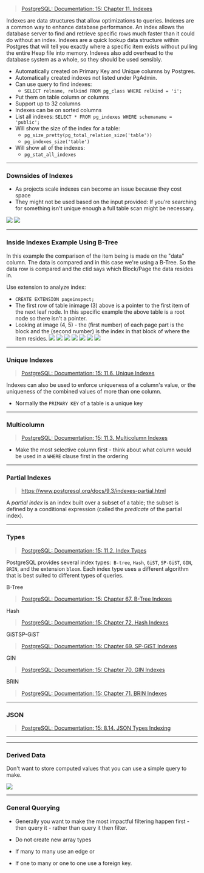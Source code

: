 >[PostgreSQL: Documentation: 15: Chapter 11. Indexes](https://www.postgresql.org/docs/15/indexes.html)

Indexes are data structures that allow optimizations to queries. Indexes are a common way to enhance database performance. An index allows the database server to find and retrieve specific rows much faster than it could do without an index. Indexes are a quick lookup data structure within Postgres that will tell you exactly where a specific item exists without pulling the entire Heap file into memory. Indexes also add overhead to the database system as a whole, so they should be used sensibly. 

- Automatically created on Primary Key and Unique columns by Postgres.
- Automatically created indexes not listed under PgAdmin.
- Can use query to find indexes: 
	- `SELECT relname, relkind FROM pg_class WHERE relkind = 'i';`
- Put them on table column or columns
- Support up to 32 columns
- Indexes can be on sorted columns
- List all indexes: `SELECT * FROM pg_indexes WHERE schemaname = 'public';`
-  Will show the size of the index for a table:
	- `pg_size_pretty(pg_total_relation_size('table'))`
	- `pg_indexes_size('table')`
- Will show all of the indexes:
	- `pg_stat_all_indexes`

---
### Downsides of Indexes

- As projects scale indexes can become an issue because they cost space
- They might not be used based on the input provided: If you're searching for something isn't unique enough a full table scan might be necessary.

![](assets/images/postgres/performance/Screen%20Shot%202023-01-04%20at%209.06.22%20PM.png)
![](assets/images/postgres/p=erformance/Screen%20Shot%202023-01-04%20at%209.05.21%20PM.png)

---
### Inside Indexes Example Using B-Tree

In this example the comparison of the item being is made on the "data" column. The data is compared and in this case we're using a B-Tree. So the data row is compared and the ctid says which Block/Page the data resides in.

Use extension to analyze index: 
- `CREATE EXTENSION pageinspect;` 
- The first row of table inimage (3) above is a pointer to the first item of the next leaf node. In this specific example the above table is a root node so there isn't a pointer.
- Looking at image (4, 5) - the (first number) of each page part is the block and the (second number) is the index in that block of where the item resides.
![](assets/images/postgres/performance/Screen%20Shot%202023-01-16%20at%207.09.28%20PM.png)
![](assets/images/postgres/performance/Screen%20Shot%202023-01-16%20at%207.17.56%20PM.png)
![](assets/images/postgres/performance/Screen%20Shot%202023-01-16%20at%207.17.32%20PM.png)
![](assets/images/postgres/performance/Screen%20Shot%202023-01-16%20at%208.08.54%20PM.png)
![](assets/images/postgres/performance/Screen%20Shot%202023-01-16%20at%208.40.01%20PM.png)
![](assets/images/postgres/performance/Screen%20Shot%202023-01-04%20at%208.19.17%20PM.png)
![](assets/images/postgres/performance/Screen%20Shot%202023-01-04%20at%208.51.00%20PM.png)

---
### Unique Indexes
>[PostgreSQL: Documentation: 15: 11.6. Unique Indexes](https://www.postgresql.org/docs/15/indexes-unique.html)

Indexes can also be used to enforce uniqueness of a column's value, or the uniqueness of the 
combined values of more than one column.

- Normally the `PRIMARY KEY` of a table is a unique key

---
### Multicolumn
>[PostgreSQL: Documentation: 15: 11.3. Multicolumn Indexes](https://www.postgresql.org/docs/15/indexes-multicolumn.html)

- Make the most selective column first - think about what column would be used in a `WHERE` clause first in the ordering

---
### Partial Indexes
>https://www.postgresql.org/docs/9.3/indexes-partial.html

A _partial index_ is an index built over a subset of a table; the subset is defined by a conditional expression (called the _predicate_ of the partial index).

---
### Types
>[PostgreSQL: Documentation: 15: 11.2. Index Types](https://www.postgresql.org/docs/15/indexes-types.html)

PostgreSQL provides several index types:` B-tree`, `Hash`, `GiST`, `SP-GiST`, `GIN`, `BRIN`, and the extension `bloom`. Each index type uses a different algorithm that is best suited to different types of queries.

B-Tree
>[PostgreSQL: Documentation: 15: Chapter 67. B-Tree Indexes](https://www.postgresql.org/docs/15/btree.html)

Hash
>[PostgreSQL: Documentation: 15: Chapter 72. Hash Indexes](https://www.postgresql.org/docs/15/hash-index.html)

GiSTSP-GiST
>[PostgreSQL: Documentation: 15: Chapter 69. SP-GiST Indexes](https://www.postgresql.org/docs/15/spgist.html)

GIN
>[PostgreSQL: Documentation: 15: Chapter 70. GIN Indexes](https://www.postgresql.org/docs/15/gin.html)

BRIN
>[PostgreSQL: Documentation: 15: Chapter 71. BRIN Indexes](https://www.postgresql.org/docs/15/brin.html)

---
### JSON
>[PostgreSQL: Documentation: 15: 8.14. JSON Types Indexing](https://www.postgresql.org/docs/15/datatype-json.html#JSON-INDEXING)




























  



  

  

---



---

### Derived Data

  

Don't want to store computed values that you can use a simple query to make.

  

![](assets/images/postgres/performance/Screen%20Shot%202023-01-04%20at%201.21.41%20AM.png)

  

---

### General Querying

- Generally you want to make the most impactful filtering happen first - then query it - rather than query it then filter.

- Do not create new array types

- If many to many use an edge or

- If one to many or one to one use a foreign key.